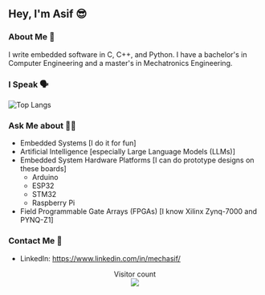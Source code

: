 ## Hey, I'm Asif 😎

### About Me 🌱
I write embedded software in C, C++, and Python. I have a bachelor's in Computer Engineering and a master's in Mechatronics Engineering.

### I Speak 🗣

![Top Langs](https://github-readme-stats.vercel.app/api/top-langs/?username=mechasif&layout=compact)

### Ask Me about 🙋‍♂️
- Embedded Systems [I do it for fun]
- Artificial Intelligence [especially Large Language Models (LLMs)]
- Embedded System Hardware Platforms [I can do prototype designs on these boards]
  - Arduino
  - ESP32
  - STM32
  - Raspberry Pi
- Field Programmable Gate Arrays (FPGAs) [I know Xilinx Zynq-7000 and PYNQ-Z1]

### Contact Me 🤙
- LinkedIn: https://www.linkedin.com/in/mechasif/


<p align="center"> 
  Visitor count<br>
  <img src="https://profile-counter.glitch.me/mechasif/count.svg" />
</p>

<!--
**mechasif/mechasif** is a ✨ _special_ ✨ repository because its `README.md` (this file) appears on your GitHub profile.

Here are some ideas to get you started:

- 🔭 I’m currently working on ...
- 🌱 I’m currently learning ...
- 👯 I’m looking to collaborate on ...
- 🤔 I’m looking for help with ...
- 💬 Ask me about ...
- 📫 How to reach me: ...
- 😄 Pronouns: ...
- ⚡ Fun fact: ...


[![Anurag's GitHub stats](https://github-readme-stats.vercel.app/api?username=mechasif)](https://github.com/anuraghazra/github-readme-stats)
-->
